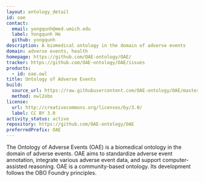 ```yaml
---
layout: ontology_detail
id: oae
contact:
  email: yongqunh@med.umich.edu
  label: Yongqunh He
  github: yongqunh
description: A biomedical ontology in the domain of adverse events
domain: adverse events, health
homepage: https://github.com/OAE-ontology/OAE/
tracker: https://github.com/OAE-ontology/OAE/issues
products:
  - id: oae.owl
title: Ontology of Adverse Events
build:
  source_url: https://raw.githubusercontent.com/OAE-ontology/OAE/master/src/oae_merged.owl
  method: owl2obo
license:
  url: http://creativecommons.org/licenses/by/3.0/
  label: CC BY 3.0
activity_status: active
repository: https://github.com/OAE-ontology/OAE
preferredPrefix: OAE
---
```


The Ontology of Adverse Events (OAE) is a biomedical ontology in the domain of adverse events. OAE aims to standardize adverse event annotation, integrate various adverse event data, and support computer-assisted reasoning.  OAE is a community-based ontology. Its development follows the OBO Foundry principles.
